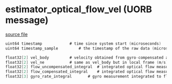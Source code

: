 # estimator_optical_flow_vel (UORB message)



[source file](https://github.com/PX4/PX4-Autopilot/blob/release/1.13/msg/estimator_optical_flow_vel.msg)

```c
uint64 timestamp			# time since system start (microseconds)
uint64 timestamp_sample			# the timestamp of the raw data (microseconds)

float32[2] vel_body			# velocity obtained from gyro-compensated and distance-scaled optical flow raw measurements in body frame(m/s)
float32[2] vel_ne			# same as vel_body but in local frame (m/s)
float32[2] flow_uncompensated_integral	# integrated optical flow measurement (rad)
float32[2] flow_compensated_integral	# integrated optical flow measurement compensated for angular motion (rad)
float32[3] gyro_rate_integral		# gyro measurement integrated to flow rate and synchronized with flow measurements (rad)

```
